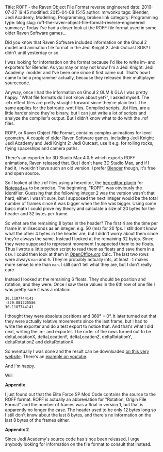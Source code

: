 Title: ROFF - the Raven Object File Format reverse engineered
date: 2010-07-27 19:45
modified: 2015-04-08 15:15
author: mrwonko
tags: Blender, Jedi Academy, Modelling, Programming, broken link
category: Programming
type: blog
slug: roff-the-raven-object-file-format-reverse-engineered
summary: Today I've had a closer look at the ROFF file format used in some older Raven Software games...

Did you know that Raven Software included information on the Ghoul 2
model and animation file format in the Jedi Knight 2: Jedi Outcast SDK?
I didn't until yesterday or so.

I was looking for information on the format because I'd like to write
im- and exporters for Blender. As you may or may not know I'm a Jedi
Knight: Jedi Academy  modder and I've been one since it first came out.
That's how I came to be a programmer actually, because they released
their multiplayer sourcecode.

Anyway, once I had the information on Ghoul 2 GLM & GLA I was pretty
happy. "What file formats do I not know about yet?", I asked myself. The
.efx effect files are pretty straight-forward since they're plain text.
The same applies for the botroute .wnt files. Compiled scripts, .ibi
files, are a little harder since they're binary, but I can just write a
lot of scripts and analyze the compiler's output. But I didn't know what
to do with the .rof files.

ROFF, or Raven Object File Format, contains complex animations for level
geometry. A couple of older Raven Software games, including Jedi Knight:
Jedi Academy and Jedi Knight 2: Jedi Outcast, use it e.g. for rolling
rocks, flying spaceships and camera paths.

There's an exporter for 3D Studio Max 4 & 5 which exports ROFF
animations, Raven released that. But I don't have 3D Studio Max, and if
I had it, I wouldn't have such an old version. I prefer
[Blender](http://www.blender.org) though, it's free and open source.

So I looked at the .rof files using a hexeditor, the [hex editor
plugin](http://sourceforge.net/projects/npp-plugins/files/Hex%20Editor/)
for [Notepad++](http://notepad-plus-plus.org/) to be precise. The
beginning, "ROFF", was obviously the identifier. Guessing that the
following integer 2 was the version wasn't that hard, either. I wasn't
sure, but I supposed the next integer would be the total number of
frames since it was bigger when the file was bigger. Using some basic
math I could prove my theory and calculate a size of 20 bytes for the
header and 32 bytes per frame.

So what are the remaining 8 bytes in the header? The first 4 are the
time per frame in milliseconds as an integer, e.g. 50 (ms) for 20 fps. I
still don't know what the other 4 bytes in the header are, but I didn't
worry about them since they're always the same. Instead I looked at the
remaining 32 bytes. Since they were supposed to represent movement I
suspected them to be floats. Thus I wrote a little python script to read
them as floats and save them in a csv. I could then look at them in
[OpenOffice.org](http://www.openoffice.org/) Calc. The last two rows
were always `nan` and `0`. They're probably actually ints, at least `-1`
makes more sense to me than `nan`. I still can't tell what they are, but
I don't really care.

Instead I looked at the remaining 6 floats. They should be position and
rotation, and they were. Once I saw these values in the 6th row of one
file I was pretty sure it was a rotation:

```
30.1187744141
-329.881225586
30.1187744141
```

I thought they were absolute positions and 360° = 0°. It later turned
out that they were actually relative movements since the last frame, but
I had to write the exporter and do a test export to notice that. And
that's what I did next, writing the im- and exporter. The order of the
rows turned out to be deltaLocationX, deltaLocationY, deltaLocationZ,
deltaRotationY, deltaRotationZ and deltaRotationX.

So eventually I was done and the result can be downloaded [on this very
website](../downloads/view.php?id=22). There's an [example on
youtube](http://www.youtube.com/watch?v=t6JISk-h1cs).

And I'm happy.

Willi

**Appendix**

I just found out that the Elite Force SP Mod Code contains the source to
the ROFF format. ROFF is actually an abbreviation for "Rotation, Origin
File Format" and the number of frames was a float in version 1, but that
is apparently no longer the case. The header used to be only 12 bytes
long so I still don't know about the last 8 bytes, and there's no
information on the last 8 bytes of the frames either.

**Appendix 2**

Since Jedi Academy's source code has since been released, I urge anybody looking for information on the file format to consult that instead.
